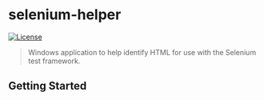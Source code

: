 # selenium-helper
[![License][license-image]][license-url]
> Windows application to help identify HTML for use with the Selenium test framework.

## Getting Started

[license-image]: http://img.shields.io/npm/l/react-dates.svg
[license-url]: LICENSE
